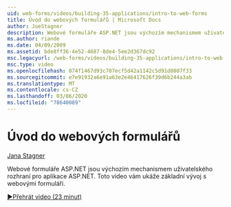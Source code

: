 ```yaml
---
uid: web-forms/videos/building-35-applications/intro-to-web-forms
title: Úvod do webových formulářů | Microsoft Docs
author: JoeStagner
description: Webové formuláře ASP.NET jsou výchozím mechanismem uživatelského rozhraní pro aplikace ASP.NET. Toto video vám ukáže základní vývoj s webovými formuláři.
ms.author: riande
ms.date: 04/09/2009
ms.assetid: bde8ff36-4e52-4687-8de4-5ee2d367dc92
msc.legacyurl: /web-forms/videos/building-35-applications/intro-to-web-forms
msc.type: video
ms.openlocfilehash: 074f1467d93c707ecf5d42a1142c5d91d0807f33
ms.sourcegitcommit: e7e91932a6e91a63e2e46417626f39d6b244a3ab
ms.translationtype: MT
ms.contentlocale: cs-CZ
ms.lasthandoff: 03/06/2020
ms.locfileid: "78640089"
---
```

# <a name="intro-to-web-forms"></a>Úvod do webových formulářů

[Jana Stagner](https://github.com/JoeStagner)

Webové formuláře ASP.NET jsou výchozím mechanismem uživatelského rozhraní pro aplikace ASP.NET. Toto video vám ukáže základní vývoj s webovými formuláři.

[&#9654;Přehrát video (23 minut)](https://channel9.msdn.com/Blogs/ASP-NET-Site-Videos/intro-to-web-forms)
